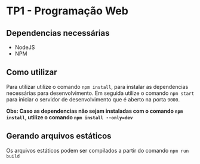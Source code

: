 # TP1 - Programação Web
## Dependencias necessárias
- NodeJS
- NPM

## Como utilizar
Para utilizar utilize o comando `npm install`, para instalar as dependencias necessárias para desenvolvimento. Em seguida utilize o comando `npm start` para iniciar o servidor de desenvolvimento que é aberto na porta `9000`.

**Obs: Caso as dependencias não sejam instaladas com o comando `npm install`, utilize o comando `npm install --only=dev`**

## Gerando arquivos estáticos
Os arquivos estáticos podem ser compilados a partir do comando `npm run build`